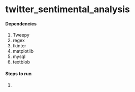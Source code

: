 # twitter_sentimental_analysis

#### Dependencies
1. Tweepy
2. regex
3. tkinter
4. matplotlib
5. mysql
6. textblob

#### Steps to run
1. 
